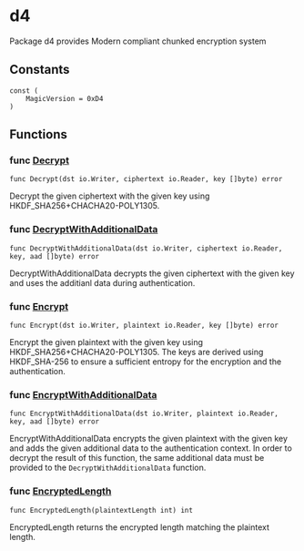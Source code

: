 # d4

Package d4 provides Modern compliant chunked encryption system

## Constants

```golang
const (
    MagicVersion = 0xD4
)
```

## Functions

### func [Decrypt](/aead.go#L70)

`func Decrypt(dst io.Writer, ciphertext io.Reader, key []byte) error`

Decrypt the given ciphertext with the given key using HKDF_SHA256+CHACHA20-POLY1305.

### func [DecryptWithAdditionalData](/aead.go#L76)

`func DecryptWithAdditionalData(dst io.Writer, ciphertext io.Reader, key, aad []byte) error`

DecryptWithAdditionalData decrypts the given ciphertext with the given key and
uses the additianl data during authentication.

### func [Encrypt](/aead.go#L57)

`func Encrypt(dst io.Writer, plaintext io.Reader, key []byte) error`

Encrypt the given plaintext with the given key using HKDF_SHA256+CHACHA20-POLY1305.
The keys are derived using HKDF_SHA-256 to ensure a sufficient entropy for
the encryption and the authentication.

### func [EncryptWithAdditionalData](/aead.go#L65)

`func EncryptWithAdditionalData(dst io.Writer, plaintext io.Reader, key, aad []byte) error`

EncryptWithAdditionalData encrypts the given plaintext with the given key and
adds the given additional data to the authentication context.
In order to decrypt the result of this function, the same additional data
must be provided to the `DecryptWithAdditionalData` function.

### func [EncryptedLength](/aead.go#L41)

`func EncryptedLength(plaintextLength int) int`

EncryptedLength returns the encrypted length matching the plaintext length.
